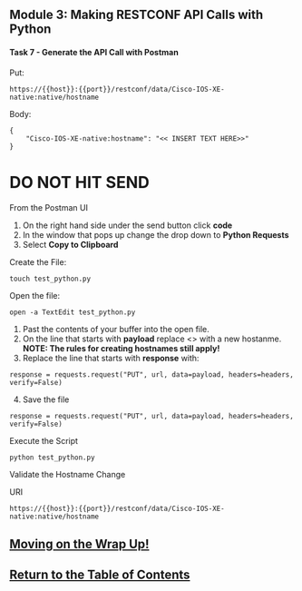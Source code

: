 ## Module 3: Making RESTCONF API Calls with Python

#### Task 7 - Generate the API Call with Postman

Put:

```
https://{{host}}:{{port}}/restconf/data/Cisco-IOS-XE-native:native/hostname
```

Body:

```
{
    "Cisco-IOS-XE-native:hostname": "<< INSERT TEXT HERE>>"
}
```

# **DO NOT HIT SEND**

From the Postman UI

1. On the right hand side under the send button click **code**
2. In the window that pops up change the drop down to **Python Requests**
3. Select **Copy to Clipboard**

Create the File:

```
touch test_python.py
```

Open the file:

```
open -a TextEdit test_python.py 
```
1. Past the contents of your buffer into the open file.
2. On the line that starts with **payload** replace <<INSERT TEXT HERE>> with a new hostanme. **NOTE: The rules for creating hostnames still apply!**
3. Replace the line that starts with **response** with:

```
response = requests.request("PUT", url, data=payload, headers=headers, verify=False)
```

4. Save the file

```
response = requests.request("PUT", url, data=payload, headers=headers, verify=False)
```


Execute the Script

```
python test_python.py
```

Validate the Hostname Change

URI

```
https://{{host}}:{{port}}/restconf/data/Cisco-IOS-XE-native:native/hostname
```

## [Moving on the Wrap Up!](DEVWKS_2585_Guided_5.md)

## [Return to the Table of Contents](../../README.md)